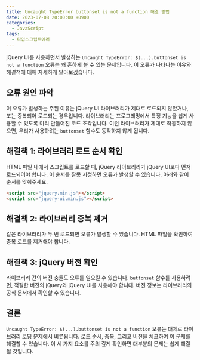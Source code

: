 ```yaml
---
title: Uncaught TypeError buttonset is not a function 해결 방법
date: 2023-07-08 20:00:00 +0900
categories:
  - JavaScript
tags:
  - 타입스크립트에러
---
```



jQuery UI를 사용하면서 발생하는 `Uncaught TypeError: $(...).buttonset is not a function` 오류는 꽤 흔하게 볼 수 있는 문제입니다. 이 오류가 나타나는 이유와 해결책에 대해 자세하게 알아보겠습니다.

## 오류 원인 파악

이 오류가 발생하는 주된 이유는 jQuery UI 라이브러리가 제대로 로드되지 않았거나, 또는 중복되어 로드되는 경우입니다. 라이브러리는 프로그래밍에서 특정 기능을 쉽게 사용할 수 있도록 미리 만들어진 코드 조각입니다. 이런 라이브러리가 제대로 작동하지 않으면, 우리가 사용하려는 `buttonset` 함수도 동작하지 않게 됩니다.

## 해결책 1: 라이브러리 로드 순서 확인

HTML 파일 내에서 스크립트를 로드할 때, jQuery 라이브러리가 jQuery UI보다 먼저 로드되어야 합니다. 이 순서를 잘못 지정하면 오류가 발생할 수 있습니다. 아래와 같이 순서를 맞춰주세요.

```html
<script src="jquery.min.js"></script>
<script src="jquery-ui.min.js"></script>
```

## 해결책 2: 라이브러리 중복 제거

같은 라이브러리가 두 번 로드되면 오류가 발생할 수 있습니다. HTML 파일을 확인하여 중복 로드를 제거해야 합니다.

## 해결책 3: jQuery 버전 확인

라이브러리 간의 버전 충돌도 오류를 일으킬 수 있습니다. `buttonset` 함수를 사용하려면, 적절한 버전의 jQuery와 jQuery UI를 사용해야 합니다. 버전 정보는 라이브러리의 공식 문서에서 확인할 수 있습니다.

## 결론

`Uncaught TypeError: $(...).buttonset is not a function` 오류는 대체로 라이브러리 로딩 문제에서 비롯됩니다. 로드 순서, 중복, 그리고 버전을 체크하여 이 문제를 해결할 수 있습니다. 이 세 가지 요소를 주의 깊게 확인하면 대부분의 문제는 쉽게 해결될 것입니다.